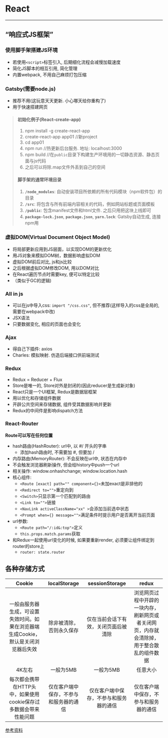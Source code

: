 # React
****
## “响应式JS框架”
### 使用脚手架搭建JS环境
+ 若使用`<script>`标签引入, 后期细化流程会减慢加载速度
+ 简化JS脚本的相互引用, 简化管理
+ 内置webpack, 不用自己麻烦打包压缩
### **Gatsby**(需要node.js)
+ 推荐不用(这玩意天天更新. 小心哪天给你重构了)
+ 用于快速搭建网页
>#### 初始化例子(React-create-app)
> 1. npm install -g create-react-app
> 2. create-react-app app01 //新project
> 3. cd app01
> 4. npm run //热更新后台服务. 地址: localhost:3000
> 5. npm build //在`public`目录下构建生产环境用的一切静态资源、静态页面与js代码
> 6. 之后可以将除.map文件外丢到自己的空间
>#### 脚手架的通常环境目录
> 1. **`/node_modules`**: 自动安装项目所依赖的所有代码模块（npm软件包）的目录
> 2. **`/src`**: 将包含与所有前端内容相关的代码，例如网站标题或页面模板
> 3. **`/public`**: 包含manifest文件和html文件. 之后只用把这块上线即可
> 8. **`package-lock.json`**, **`package.json`**, **`yarn.lock`**: Gatsby自动生成, 连接npm用
### 虚拟DOM(Virtual Document Object Model) 
+ 将局部更新应用到JS层面，以实现DOM的更新优化
+ 用JS对象来模拟DOM树，数据影响虚拟DOM
+ 虚拟DOM前后对比, js和js比较
+ 之后根据虚拟DOM修改DOM, 用以DOM对比
+ 在React遍历节点时需要key, 便可以特定比较      
+ （类似于GC的逻辑)
### All in js
+ 可以在js中导入css: `import "/css.css"`, 但不推荐(这样导入的css是全局的, 需要在webpack中改)
+ JSX语法
+ 只要数据变化, 相应的页面也会变化
### Ajax
+ 得自己下插件: axios
+ Charles: 模拟映射. 仿造后端接口供前端测试
### Redux
+ Redux = Reducer + Flux
+ Store是唯一的, Store对外是封闭的(因此reducer是生成新对象)
+ React只是一个UI框架, Redux是数据层框架
+ 用以优化和存储组件数据
+ 开辟公共空间来存储数据, 组件受其数据影响并更新
+ Redux的中间件是影响dispatch方法
### React-Router
**Route可以写在任何位置**

+ hash路由(HashRouter): url中, 以 #/ 开头的字串
    - 添加hash路由时, 不需要加 #, 但要加 /
+ 内存路由(MemoryRouter): 不会反映在url中, 状态在内存中
+ 不会触发浏览器刷新操作, 但会给history中push一个url
+ 相关操作: window.onhashchange; window.location.hash
+ 核心组件:
    - `<Route [exact] path="" component={}>`未加exact是非排他的
    - `<Redirect to="">`重定向到
    - `<Switch>`只显示第一个匹配到的路由
    - `<Link to="">`链接
    - `<NavLink activeClassName="xx" >`会添加当前选中状态
    - `<Prompt when={} message="">`满足条件时提示用户是否离开当前页面
+ url参数:
    - `<Route path="/:id&:top">`定义
    - `this.props.match.params`获取
+ 和Redux一起使用url变化的时候, 如果要重新render, 必须要让组件绑定到router的store上
    - `router: state.router`

## 各种存储方式
|Cookie|localStorage|sessionStorage|redux|
|:-:|:-:|:-:|:-:|
|一般由服务器生成，可设置失效时间。如果在浏览器端生成Cookie，默认是关闭浏览器后失效|除非被清除，否则永久保存|仅在当前会话下有效，关闭页面后被清除|浏览网页过程中开辟的一块内存，刷新网页或者关闭网页，内存就会清除掉，用于整合散乱的组件数据|
|4K左右|一般为5MB|一般为5MB|任意大小|
|每次都会携带在HTTP头中，如果使用cookie保存过多数据会带来性能问题|仅在客户端中保存，不参与和服务器的通信|仅在客户端中保存，不参与和服务器的通信|仅在客户端中保存，不参与和服务器的通信|

[参考资料](https://dwqs.gitbooks.io/frontenddevhandbook/content/)
